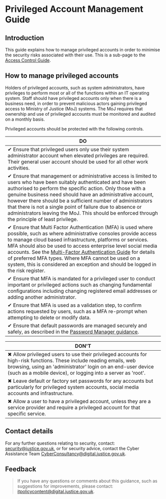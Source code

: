 # Privileged Account Management Guide

## Introduction

This guide explains how to manage privileged accounts in order to minimise the security risks associated with their use. This is a sub-page to the [Access Control Guide](access-control-guide.md).

## How to manage privileged accounts

Holders of privileged accounts, such as system administrators, have privileges to perform most or all of the functions within an IT operating system. Staff should have privileged accounts only when there is a business need, in order to prevent malicious actors gaining privileged access to Ministry of Justice \(MoJ\) systems. The MoJ requires that ownership and use of privileged accounts must be monitored and audited on a monthly basis.

Privileged accounts should be protected with the following controls.

|DO|
|--|
|✔ Ensure that privileged users only use their system administrator account when elevated privileges are required. Their general user account should be used for all other work activities.|
|✔ Ensure that management or administrative access is limited to users who have been suitably authenticated and have been authorised to perform the specific action. Only those with a genuine business need should have an administrative account, however there should be a sufficient number of administrators that there is not a single point of failure due to absence or administrators leaving the MoJ. This should be enforced through the principle of least privilege.|
|✔ Ensure that Multi Factor Authentication \(MFA\) is used where possible, such as where administrative consoles provide access to manage cloud based infrastructure, platforms or services. MFA should also be used to access enterprise level social media accounts. See the [Multi-Factor Authentication Guide](multi-factor-authentication-mfa-guide.md) for details of preferred MFA types. Where MFA cannot be used on a system, this is considered an exception and should be logged in the risk register.|
|✔ Ensure that MFA is mandated for a privileged user to conduct important or privileged actions such as changing fundamental configurations including changing registered email addresses or adding another administrator.|
|✔ Ensure that MFA is used as a validation step, to confirm actions requested by users, such as a MFA re-prompt when attempting to delete or modify data.|
|✔ Ensure that default passwords are managed securely and safely, as described in the [Password Manager guidance](password-managers.md).|

|DON'T|
|-----|
|✖ Allow privileged users to use their privileged accounts for high-risk functions. These include reading emails, web browsing, using an 'administrator' login on an end-user device \(such as a mobile device\), or logging into a server as 'root'.|
|✖ Leave default or factory set passwords for any accounts but particularly for privileged system accounts, social media accounts and infrastructure.|
|✖ Allow a user to have a privileged account, unless they are a service provider and require a privileged account for that specific service.|

## Contact details

For any further questions relating to security, contact: [security@justice.gov.uk](mailto:security@justice.gov.uk), or for security advice, contact the Cyber Assistance Team [CyberConsultancy@digital.justice.gov.uk](mailto:CyberConsultancy@digital.justice.gov.uk).

## Feedback

> If you have any questions or comments about this guidance, such as suggestions for improvements, please contact: [itpolicycontent@digital.justice.gov.uk](mailto:itpolicycontent@digital.justice.gov.uk).

